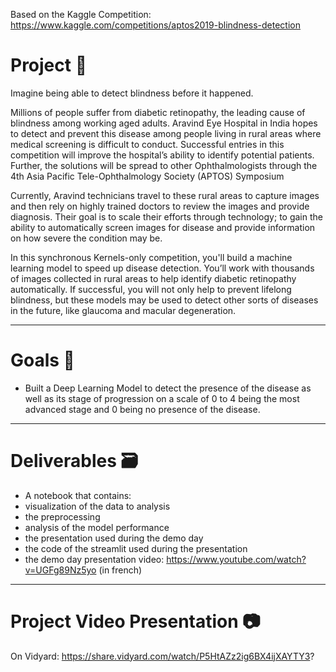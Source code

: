 Based on the Kaggle Competition: https://www.kaggle.com/competitions/aptos2019-blindness-detection

#  __Project__ 🚧

Imagine being able to detect blindness before it happened.

Millions of people suffer from diabetic retinopathy, the leading cause of blindness among working aged adults. Aravind Eye Hospital in India hopes to detect and prevent this disease among people living in rural areas where medical screening is difficult to conduct. Successful entries in this competition will improve the hospital’s ability to identify potential patients. Further, the solutions will be spread to other Ophthalmologists through the 4th Asia Pacific Tele-Ophthalmology Society (APTOS) Symposium

Currently, Aravind technicians travel to these rural areas to capture images and then rely on highly trained doctors to review the images and provide diagnosis. Their goal is to scale their efforts through technology; to gain the ability to automatically screen images for disease and provide information on how severe the condition may be.

In this synchronous Kernels-only competition, you'll build a machine learning model to speed up disease detection. You’ll work with thousands of images collected in rural areas to help identify diabetic retinopathy automatically. If successful, you will not only help to prevent lifelong blindness, but these models may be used to detect other sorts of diseases in the future, like glaucoma and macular degeneration.

----------------

# __Goals__ 🎯

* Built a Deep Learning Model to detect the presence of the disease as well as its stage of progression on a scale of 0 to 4 being the most advanced stage and 0 being no presence of the disease.

----------------

# __Deliverables__ 🗃

 * A notebook that contains: 
  * visualization of the data to analysis
  * the preprocessing
  * analysis of the model performance
 * the presentation used during the demo day
 * the code of the streamlit used during the presentation
 * the demo day presentation video: https://www.youtube.com/watch?v=UGFg89Nz5yo (in french)
----------------

# __Project Video Presentation__ 📷

On Vidyard: https://share.vidyard.com/watch/P5HtAZz2ig6BX4ijXAYTY3?

